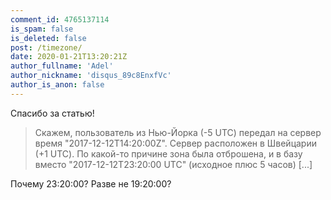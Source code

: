 ```yaml
---
comment_id: 4765137114
is_spam: false
is_deleted: false
post: /timezone/
date: 2020-01-21T13:20:21Z
author_fullname: 'Adel'
author_nickname: 'disqus_89c8EnxfVc'
author_is_anon: false
---
```


<p>Спасибо за статью!</p><p></p><blockquote>Скажем, пользователь из Нью-Йорка (-5 UTC) передал на сервер время "2017-12-12T14:20:00Z". Сервер расположен в Швейцарии (+1 UTC). По какой-то причине зона была отброшена, и в базу вместо "2017-12-12T23:20:00 UTC" (исходное плюс 5 часов) [...]<br></blockquote><p></p><p>Почему 23:20:00? Разве не 19:20:00?</p>
